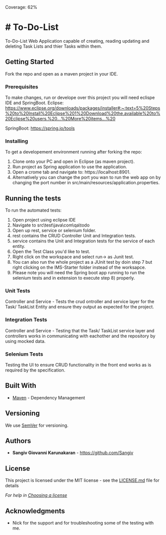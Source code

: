 Coverage: 62%
# # To-Do-List

To-Do-List Web Application capable of creating, reading updating and deleting Task Lists and thier Tasks within them. 

## Getting Started

Fork the repo and open as a maven project in your IDE.

### Prerequisites

To make changes, run or develope over this project you will need eclispe IDE and SpringBoot.
Eclipse: https://www.eclipse.org/downloads/packages/installer#:~:text=5%20Steps%20to%20Install%20Eclipse%201%20Download%20the,available%20to%20Eclipse%20users.%20...%20More%20items...%20

SpringBoot:
https://spring.io/tools

### Installing

To get a developement environment running after forking the repo:

1) Clone onto your PC and open in Eclipse (as maven project).
2) Run project as Spring application to use the application.
3) Open a crome tab and navigate to: https://localhost:8901.
4) Alternatively you can change the port you wan to run the web app on by changing the port number in src/main/resources/application.properties.

## Running the tests

To run the automated tests:

1) Open project using eclipse IDE
2) Navigate to src\test\java\com\qa\todo
3) Open up rest, service or selenium folder.
4) rest contains the CRUD Controller Unit and Integration tests.
5) service contains the Unit and Integration tests for the service of each entity.
6) Open the Test Class you'd like to test.
7) Right click on the workspace and select run-> as Junit test.
8) You can also run the whole project as a JUnit test by doin step 7 but right clicking on the IMS-Starter folder instead of the worksapce.
9) Please note you will need the Spring boot app running to run the selenium tests and in extension to execute step 8) properly. 

### Unit Tests 

Controller and Service - Tests the crud ontroller and service layer for the Task/ TaskList Entity and ensure they output as expected for the project.

### Integration Tests

Controller and Service - Testing that the Task/ TaskList service layer and controllers works in communicating with eachother and the repository by using mocked data.

### Selenium Tests

Testing the UI to ensure CRUD functionality in the front end works as is required by the specification.

## Built With

* [Maven](https://maven.apache.org/) - Dependency Management

## Versioning

We use [SemVer](http://semver.org/) for versioning.

## Authors

* **Sangiv Giovanni Karunakaran** - https://github.com/Sangiv

## License

This project is licensed under the MIT license - see the [LICENSE.md](LICENSE.md) file for details 

*For help in [Choosing a license](https://choosealicense.com/)*

## Acknowledgments

* Nick for the support and for troubleshooting some of the testing with me.
